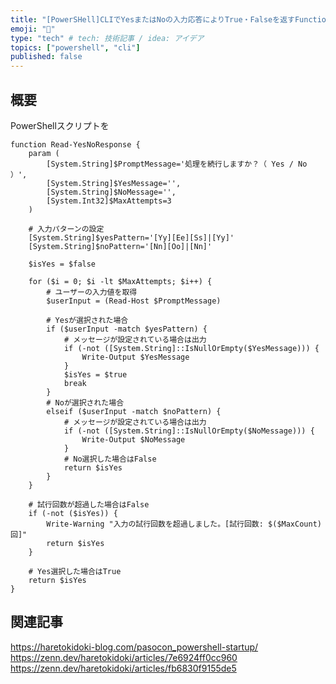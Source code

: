 ```yaml
---
title: "[PowerSHell]CLIでYesまたはNoの入力応答によりTrue・Falseを返すFunction"
emoji: "📝"
type: "tech" # tech: 技術記事 / idea: アイデア
topics: ["powershell", "cli"]
published: false
---
```

## 概要

PowerShellスクリプトを

```powershell:
function Read-YesNoResponse {
    param (
        [System.String]$PromptMessage='処理を続行しますか？（ Yes / No ）',
        [System.String]$YesMessage='',
        [System.String]$NoMessage='',
        [System.Int32]$MaxAttempts=3
    )

    # 入力パターンの設定
    [System.String]$yesPattern='[Yy][Ee][Ss]|[Yy]'
    [System.String]$noPattern='[Nn][Oo]|[Nn]'

    $isYes = $false

    for ($i = 0; $i -lt $MaxAttempts; $i++) {
        # ユーザーの入力値を取得
        $userInput = (Read-Host $PromptMessage)

        # Yesが選択された場合
        if ($userInput -match $yesPattern) {
            # メッセージが設定されている場合は出力
            if (-not ([System.String]::IsNullOrEmpty($YesMessage))) {
                Write-Output $YesMessage
            }
            $isYes = $true
            break
        }
        # Noが選択された場合
        elseif ($userInput -match $noPattern) {
            # メッセージが設定されている場合は出力
            if (-not ([System.String]::IsNullOrEmpty($NoMessage))) {
                Write-Output $NoMessage
            }
            # No選択した場合はFalse
            return $isYes
        }
    }

    # 試行回数が超過した場合はFalse
    if (-not ($isYes)) {
        Write-Warning "入力の試行回数を超過しました。[試行回数: $($MaxCount)回]"
        return $isYes
    }

    # Yes選択した場合はTrue
    return $isYes
}
```

## 関連記事

https://haretokidoki-blog.com/pasocon_powershell-startup/
https://zenn.dev/haretokidoki/articles/7e6924ff0cc960
https://zenn.dev/haretokidoki/articles/fb6830f9155de5
